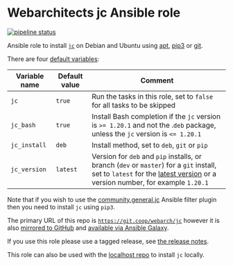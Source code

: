 # Webarchitects jc Ansible role 

[![pipeline status](https://git.coop/webarch/jc/badges/main/pipeline.svg)](https://git.coop/webarch/jc/-/commits/main)

Ansible role to install [`jc`](https://github.com/kellyjonbrazil/jc) on Debian and Ubuntu using [apt](https://github.com/kellyjonbrazil/jc/releases), [pip3](https://pypi.org/project/jc/) or [git](https://github.com/kellyjonbrazil/jc). 

There are four [default variables](defaults/main.yml):

| Variable name        | Default value    | Comment                                                                                                                                                                                                                           |
|----------------------|------------------|-----------------------------------------------------------------------------------------------------------------------------------------------------------------------------------------------------------------------------------|
| `jc`                 | `true`           | Run the tasks in this role, set to `false` for all tasks to be skipped                                                                                                                                                            |
| `jc_bash`            | `true`           | Install Bash completion if the `jc` version is `>= 1.20.1` and not the .`deb` package, unless the `jc` version is `<= 1.20.1`                                                                                                     |
| `jc_install`         | `deb`            | Install method, set to `deb`, `git` or `pip`                                                                                                                                                                                      |
| `jc_version`         | `latest`         | Version for `deb` and `pip` installs, or branch (`dev` or `master`) for a `git` install, set to `latest` for the [latest version](https://github.com/kellyjonbrazil/jc/releases/latest) or a version number, for example `1.20.1` |

Note that if you wish to use the [community.general.jc](https://blog.kellybrazil.com/2020/08/30/parsing-command-output-in-ansible-with-jc/) Ansible filter plugin then you need to install `jc` using `pip3`.

The primary URL of this repo is [`https://git.coop/webarch/jc`](https://git.coop/webarch/jc) however it is also [mirrored to GitHub](https://github.com/webarch-coop/ansible-role-jc) and [available via Ansible Galaxy](https://galaxy.ansible.com/chriscroome/jc).

If you use this role please use a tagged release, see [the release notes](https://git.coop/webarch/jc/-/releases).

This role can also be used with the [localhost repo](https://git.coop/webarch/localhost) to install `jc` locally.
